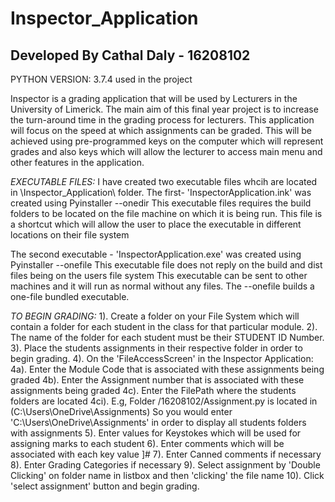 # Inspector_Application 
## Developed By Cathal Daly - 16208102
PYTHON VERSION: 3.7.4 used in the project

Inspector is a grading application that will be used by Lecturers in the University of Limerick. 
The main aim of this final year project is to increase the turn-around time in the grading process for lecturers.
This application will focus on the speed at which assignments can be graded. This will be achieved using pre-programmed
keys on the computer which will represent grades and also keys which will allow the lecturer to access main menu and 
other features in the application. 

*EXECUTABLE FILES:* 
I have created two executable files whcih are located in \Inspector_Application\ folder. 
The first- 'InspectorApplication.ink' was created using Pyinstaller --onedir
This executable files requires the build folders to be located on the file machine on which it is being run. 
This file is a shortcut which will allow the user to place the executable in different locations on their file system

The second executable - 'InspectorApplication.exe' was created using Pyinstaller --onefile
This executable file does not reply on the build and dist files being on the users file system
This executable can be sent to other machines and it will run as normal without any files. The --onefile builds a
one-file bundled executable. 


*TO BEGIN GRADING:*
1). Create a folder on your File System which will contain a folder for each student in the class for that particular module. 
2). The name of the folder for each student must be their STUDENT ID Number. 
3). Place the students assignments in their respective folder in order to begin grading.
4). On the 'FileAccessScreen' in the Inspector Application:
    4a). Enter the Module Code that is associated with these assignments being graded
    4b). Enter the Assignment number that is associated with these assignments being graded
    4c). Enter the FilePath where the students folders are located 
        4ci). E.g, Folder /16208102/Assignment.py is located in (C:\Users\OneDrive\Assignments)
        So you would enter 'C:\Users\OneDrive\Assignments' in order to display all students folders with assignments
5). Enter values for Keystokes which will be used for assigning marks to each student
6). Enter comments which will be associated with each key value ]#
7). Enter Canned comments if necessary
8). Enter Grading Categories if necessary
9). Select assignment by 'Double Clicking' on folder name in listbox and then 'clicking' the file name
10). Click 'select assignment' button and begin grading. 

